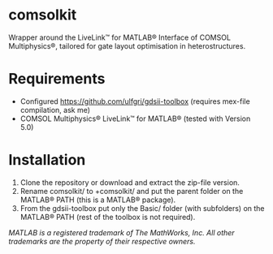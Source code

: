 # comsolkit
Wrapper around the LiveLink™ for MATLAB® Interface of COMSOL Multiphysics®, tailored for gate layout optimisation in heterostructures.

# Requirements
- Configured https://github.com/ulfgri/gdsii-toolbox (requires mex-file compilation, ask me)
- COMSOL Multiphysics® LiveLink™ for MATLAB® (tested with Version 5.0)

# Installation
1. Clone the repository or download and extract the zip-file version.
2. Rename comsolkit/ to +comsolkit/ and put the parent folder on the MATLAB® PATH (this is a MATLAB® package).
3. From the gdsii-toolbox put only the Basic/ folder (with subfolders) on the MATLAB® PATH (rest of the toolbox is not required).


*MATLAB is a registered trademark of The MathWorks, Inc. All other trademarks are the property of their respective owners.*
